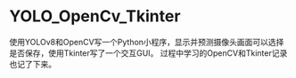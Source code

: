 # YOLO_OpenCv_Tkinter
使用YOLOv8和OpenCV写一个Python小程序，显示并预测摄像头画面可以选择是否保存，使用Tkinter写了一个交互GUI。
过程中学习的OpenCV和Tkinter记录也记了下来。
